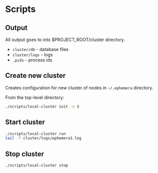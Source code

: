# Scripts

## Output

All output goes to into $PROJECT_ROOT/cluster directory.

* `cluster/db` - database files
* `cluster/logs` - logs
* `.pids` - process ids

## Create new cluster

Creates configuration for new cluster of nodes in `~/.ephemera` directory.

From the top-level directory: 

```bash
./scripts/local-cluster init -n 3
``` 

## Start cluster

```bash
./scripts/local-cluster run
tail -f cluster/logs/ephemera1.log
```

## Stop cluster

```bash
./scripts/local-cluster stop
```

